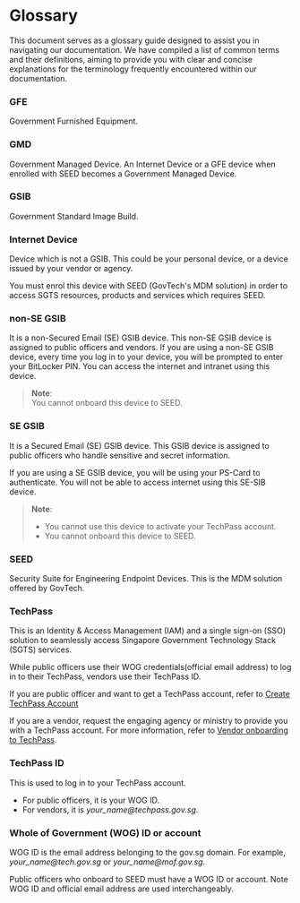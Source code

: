 # Glossary
This document serves as a glossary guide designed to assist you in navigating our documentation. We have compiled a list of common terms and their definitions, aiming to provide you with clear and concise explanations for the terminology frequently encountered within our documentation.

### GFE

Government Furnished Equipment.

### GMD

Government Managed Device. An Internet Device or a GFE device when enrolled with SEED becomes a Government Managed Device.

### GSIB

Government Standard Image Build.


### Internet Device

Device which is not a GSIB. This could be your personal device, or a device issued by your vendor or agency.

You must enrol this device with SEED (GovTech's MDM solution) in order to access SGTS resources, products and services which requires SEED.

### non-SE GSIB

It is a non-Secured Email (SE) GSIB device. This non-SE GSIB device is assigned to public officers and vendors.
If you are using a non-SE GSIB device, every time you log in to your device, you will be prompted to enter your BitLocker PIN. You can access the internet and intranet using this device.

> **Note**:<br>
> You cannot onboard this device to SEED.

### SE GSIB

It is a Secured Email (SE) GSIB device. This GSIB device is assigned to public officers who handle sensitive and secret information.

If you are using a SE GSIB device, you will be using your PS-Card to authenticate. You will not be able to access internet using this SE-SIB device.

> **Note**:<br>
>- You cannot use this device to activate your TechPass account.
>- You cannot onboard this device to SEED.

### SEED

Security Suite for Engineering Endpoint Devices. This is the MDM solution offered by GovTech.

### TechPass

This is an Identity & Access Management (IAM) and  a single sign-on (SSO) solution to seamlessly access Singapore Government Technology Stack (SGTS) services.

While public officers use their WOG credentials(official email address) to log in to their TechPass, vendors use their TechPass ID.

If you are public officer and want to get a TechPass account, refer to [Create TechPass Account](https://docs.developer.tech.gov.sg/docs/techpass-documentation/#/onboard?id=public-officer)

If you are a vendor, request the engaging agency or ministry to provide you with a TechPass account. For more information, refer to [Vendor onboarding to TechPass](https://docs.developer.tech.gov.sg/docs/techpass-documentation/#/onboard?id=vendor).

### TechPass ID

This is used to log in to your TechPass account.

- For public officers, it is your WOG ID.
- For vendors, it is *your_name<span>@</span>techpass.gov.sg*.

### Whole of Government (WOG) ID or account

WOG ID is the email address belonging to the gov.sg domain. For example, *your_name<span>@</span>tech.gov.sg* or *your_name<span>@</span>mof.gov.sg*.

Public officers who onboard to SEED must have a WOG ID or account. Note WOG ID and official email address are used interchangeably.

